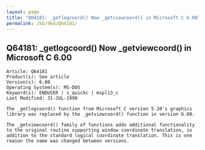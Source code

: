 ```yaml
---
layout: page
title: "Q64181: _getlogcoord() Now _getviewcoord() in Microsoft C 6.00"
permalink: /kb/064/Q64181/
---
```


## Q64181: _getlogcoord() Now _getviewcoord() in Microsoft C 6.00

	Article: Q64181
	Product(s): See article
	Version(s): 6.00
	Operating System(s): MS-DOS
	Keyword(s): ENDUSER | s_quickc | mspl13_c
	Last Modified: 31-JUL-1990
	
	The _getlogcoord() function from Microsoft C version 5.10's graphics
	library was replaced by the _getviewcoord() function in version 6.00.
	
	The _getviewcoord() family of functions adds additional functionality
	to the original routine supporting window coordinate translation, in
	addition to the standard logical coordinate translation. This is one
	reason the name was changed between versions.
